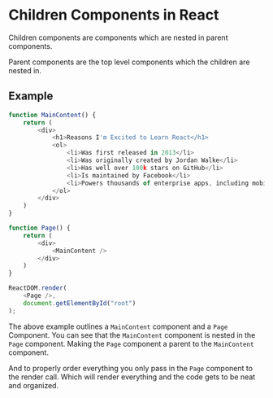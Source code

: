 # Children Components in React

Children components are components which are nested in parent components. 

Parent components are the top level components which the children are nested in.

## Example

```javascript
function MainContent() {
    return (
        <div>
            <h1>Reasons I'm Excited to Learn React</h1>
            <ol>
                <li>Was first released in 2013</li>
                <li>Was originally created by Jordan Walke</li>
                <li>Has well over 100k stars on GitHub</li>
                <li>Is maintained by Facebook</li>
                <li>Powers thousands of enterprise apps, including mobile apps</li>
            </ol>
        </div>
    )
}

function Page() {
    return (
        <div>
            <MainContent />
        </div>
    )
}

ReactDOM.render(
    <Page />,
    document.getElementById("root")
);
```

The above example outlines a `MainContent` component and a `Page` Component. You can see that the `MainContent` component is nested in the `Page` component. Making the `Page` component a parent to the `MainContent` component.

And to properly order everything you only pass in the `Page` component to the render call. Which will render everything and the code gets to be neat and organized.